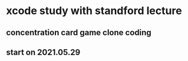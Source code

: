# xcode study with standford lecture
## concentration card game clone coding
## start on 2021.05.29 
